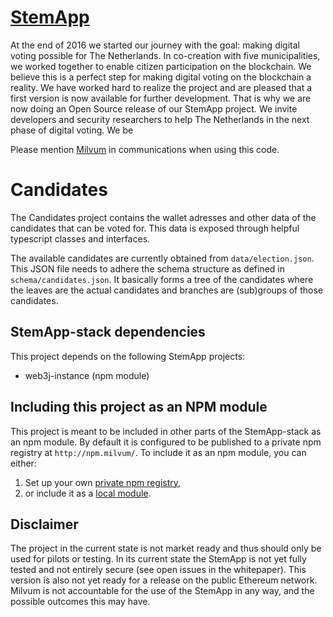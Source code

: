 # [StemApp](https://milvum.github.io/stemapp/)

At the end of 2016 we started our journey with the goal: making digital voting possible for The Netherlands. In co-creation with five municipalities, we worked together to enable citizen participation on the blockchain. We believe this is a perfect step for making digital voting on the blockchain a reality. We have worked hard to realize the project and are pleased that a first version is now available for further development. That is why we are now doing an Open Source release of our StemApp project. We invite developers and security researchers to help The Netherlands in the next phase of digital voting. We be

Please mention [Milvum](https://milvum.com) in communications when using this code.

# Candidates
The Candidates project contains the wallet adresses and other data of the candidates that can be voted for. This data is exposed through helpful typescript classes and interfaces.

The available candidates are currently obtained from `data/election.json`. This JSON file needs to adhere the schema structure as defined in `schema/candidates.json`. It basically forms a tree of the candidates where the leaves are the actual candidates and branches are (sub)groups of those candidates. 

## StemApp-stack dependencies
This project depends on the following StemApp projects:
* web3j-instance (npm module)

## Including this project as an NPM module
This project is meant to be included in other parts of the StemApp-stack as an npm module. By default it is configured to be published to a private npm registry at `http://npm.milvum/`. To include it as an npm module, you can either:
1. Set up your own [private npm registry](https://docs.npmjs.com/private-modules/intro),
1. or include it as a [local module](https://docs.npmjs.com/files/package.json#local-paths).

## Disclaimer

The project in the current state is not market ready and thus should only be used for pilots or testing. In its current state the StemApp is not yet fully tested and not entirely secure (see open issues in the whitepaper). This version is also not yet ready for a release on the public Ethereum network. Milvum is not accountable for the use of the StemApp in any way, and the possible outcomes this may have.

